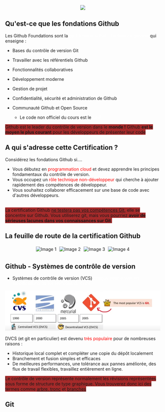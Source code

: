 <center>
<img src="https://images.ctfassets.net/wfutmusr1t3h/1GLjOPbAzxSyIZy7Cvu2Do/4220986cedca60a0cb3eaa1ed21ca5fc/foundations-river-image__1_.png?w=768&q=75"/>
</center>

## Qu'est-ce que les fondations Github

Les Github Foundations sont la <span style="color:white">certification Github d'entrée de gamme</span> qui enseigne :

+ Bases du contrôle de version Git
+ Travailler avec les référentiels Github
+ Fonctionnalités collaboratives
+ Développement moderne
+ Gestion de projet
+ Confidentialité, sécurité et administration de Github
+ Communauté Github et Open Source

     + Le code non officiel du cours est le <span style="color:white">GHF</span>

<span style="background-color:brown">
Github est le leader du contrôle de version dans le <b>monde !</b>
Github <b>est le moyen le plus courant</b> pour les développeurs de présenter leur code
</span>



<br>

## A qui s'adresse cette Certification ?

Considérez les fondations Github si….

+ Vous débutez en <span style="color:red">programmation cloud</span> et devez apprendre les principes fondamentaux du contrôle de version.
+ Vous occupez un <span style="color:red">rôle technique non-développeur</span> qui cherche à ajouter rapidement des compétences de développeur.
+ Vous souhaitez collaborer efficacement sur une base de code avec d'autres développeurs.

<br/>

<span style="background-color:brown">
La certification Github <u>ne testera pas vos compétences Git</u>, elle se concentre sur Github.
Vous utiliserez git, mais vous pourriez <b>avoir de sérieuses lacunes dans vos connaissances sur Git</b>.
</span>

## La feuille de route de la certification Github

<!DOCTYPE html>
<html lang="en">
<head>
<meta charset="UTF-8">
<meta name="viewport" content="width=device-width, initial-scale=1.0">
<title>Aligner des images sur une même ligne</title>
<style>
  .image-container {
    display: flex; /* Utiliser flexbox pour aligner les images */
    justify-content: center; /* Centrer les images horizontalement */
    align-items: center; /* Centrer les images verticalement (facultatif) */
  }
  .image-container img {
    margin: 5px; /* Marge entre les images (facultatif) */
  }
</style>
</head>
<body>

<div class="image-container">
  <img src="https://images.ctfassets.net/wfutmusr1t3h/1GLjOPbAzxSyIZy7Cvu2Do/4220986cedca60a0cb3eaa1ed21ca5fc/foundations-river-image__1_.png?w=768&q=75" alt="Image 1">
  <img src="https://images.ctfassets.net/wfutmusr1t3h/5M9NwUKdnHWu4dB6faTJQ4/6d9269fc0d320512836385cd706ca1f5/ghas-river-image__1_.png?w=768&q=75" alt="Image 2">
  <img src="https://images.ctfassets.net/wfutmusr1t3h/7xYtTWmQ24xRlS68Do9qiG/a785c50083a579f2530863c230198e98/actions-river-image__1_.png?w=768&q=75" alt="Image 3">
  <img src="https://images.ctfassets.net/wfutmusr1t3h/KdVTNopvz0GZy60xzXCq0/86148a36ddf27ea1d22226f0113b8711/admin-river-image__1_.png?w=768&q=75" alt="Image 4">
</div>

</body>
</html>

## Github - Systèmes de contrôle de version

+ Systèmes de contrôle de version (VCS) <span style="color:white">conçus pour suivre les modifications ou les révisions du code.</span>

<img src="images/image1.jpeg"/>

DVCS (et git en particulier) est devenu <span style="color:red">très populaire</span> pour de nombreuses raisons :
+ Historique local complet et compléter une copie du dépôt localement
+ Branchement et fusion simples et efficaces
+ De meilleures performances, une tolérance aux pannes améliorée, des flux de travail flexibles, travaillez entièrement en ligne.


<span style="background-color:brown">
Le contrôle de version représente normalement les révisions représentées sous forme de structure de type graphique.
Vous trouverez donc ici des termes comme <u>arbre, tronc</u> et <u>branches</u>
</span>

## Git


